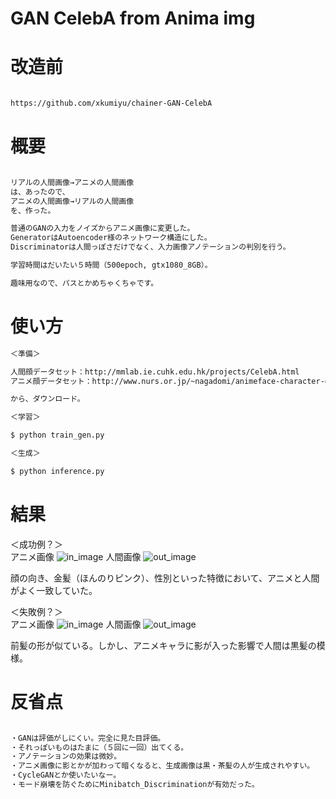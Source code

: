 # GAN CelebA from Anima img

# 改造前
``` sh

https://github.com/xkumiyu/chainer-GAN-CelebA

```

# 概要
``` sh

リアルの人間画像→アニメの人間画像
は、あったので、
アニメの人間画像→リアルの人間画像
を、作った。

普通のGANの入力をノイズからアニメ画像に変更した。
GeneratorはAutoencoder様のネットワーク構造にした。
Discriminatorは人間っぽさだけでなく、入力画像アノテーションの判別を行う。

学習時間はだいたい５時間（500epoch, gtx1080_8GB）。

趣味用なので、パスとかめちゃくちゃです。

```

# 使い方
``` sh
＜準備＞

人間顔データセット：http://mmlab.ie.cuhk.edu.hk/projects/CelebA.html
アニメ顔データセット：http://www.nurs.or.jp/~nagadomi/animeface-character-dataset/

から、ダウンロード。

＜学習＞

$ python train_gen.py

＜生成＞

$ python inference.py

```

# 結果

＜成功例？＞  
アニメ画像
![in_image](https://user-images.githubusercontent.com/38216393/70388800-e94e5f00-19f9-11ea-8ef8-11879148081c.png)
人間画像
![out_image](https://user-images.githubusercontent.com/38216393/70388802-eeaba980-19f9-11ea-8c40-6dbdc878474e.png)
  

顔の向き、金髪（ほんのりピンク）、性別といった特徴において、アニメと人間がよく一致していた。

＜失敗例？＞  
アニメ画像
![in_image](https://user-images.githubusercontent.com/38216393/70388804-f5d2b780-19f9-11ea-8e25-430ef90f1c5f.png)
人間画像
![out_image](https://user-images.githubusercontent.com/38216393/70388805-fa976b80-19f9-11ea-9c20-4ec060fd2d57.png)
  

前髪の形が似ている。しかし、アニメキャラに影が入った影響で人間は黒髪の模様。


# 反省点
``` sh

・GANは評価がしにくい。完全に見た目評価。
・それっぽいものはたまに（５回に一回）出てくる。
・アノテーションの効果は微妙。
・アニメ画像に影とかが加わって暗くなると、生成画像は黒・茶髪の人が生成されやすい。
・CycleGANとか使いたいなー。
・モード崩壊を防ぐためにMinibatch_Discriminationが有効だった。

```
